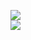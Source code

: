 [![](https://img.shields.io/badge/Made%20With-Github%20Spray-lightgrey.svg?style=for-the-badge&logo=github)](https://github.com/Annihil/github-spray#6379)  
[![](https://i.imgur.com/2DrTn0Z.gif)](https://github.com/Annihil/github-spray)